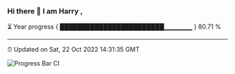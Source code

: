 ### Hi there 👋 I am Harry , 

⏳ Year progress { ████████████████████████▁▁▁▁▁▁ } 80.71 %

---

⏰ Updated on Sat, 22 Oct 2022 14:31:35 GMT

![Progress Bar CI](https://github.com/duykhang68/duykhang68/workflows/Progress%20Bar%20CI/badge.svg)
